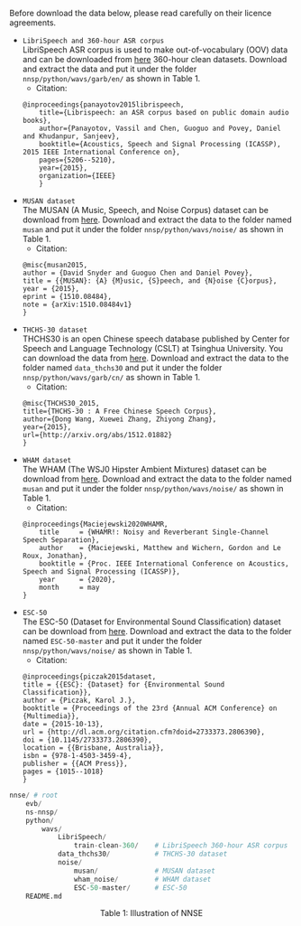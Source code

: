 Before download the data below, please read carefully on their licence agreements.
- `LibriSpeech and 360-hour ASR corpus` \
LibriSpeech ASR corpus is used to make out-of-vocabulary (OOV) data and can be downloaded from  [here](https://www.openslr.org/resources/12/train-clean-360.tar.gz)  360-hour clean datasets.
Download and extract the data and put it under the folder `nnsp/python/wavs/garb/en/` as shown in Table 1.
    - Citation:
    ```
    @inproceedings{panayotov2015librispeech,
        title={Librispeech: an ASR corpus based on public domain audio books},
        author={Panayotov, Vassil and Chen, Guoguo and Povey, Daniel and Khudanpur, Sanjeev},
        booktitle={Acoustics, Speech and Signal Processing (ICASSP), 2015 IEEE International Conference on},
        pages={5206--5210},
        year={2015},
        organization={IEEE}
        }
    ```
- `MUSAN dataset` \
The MUSAN (A Music, Speech, and Noise Corpus) dataset can be download from [here](
http://www.openslr.org/17/). 
Download and extract the data to the folder named `musan` and put it under the folder `nnsp/python/wavs/noise/` as shown in Table 1.
    - Citation:
    ```
    @misc{musan2015,
    author = {David Snyder and Guoguo Chen and Daniel Povey},
    title = {{MUSAN}: {A} {M}usic, {S}peech, and {N}oise {C}orpus},
    year = {2015},
    eprint = {1510.08484},
    note = {arXiv:1510.08484v1}
    }
    ```
- `THCHS-30 dataset` \
THCHS30 is an open Chinese speech database published by Center for Speech and Language Technology (CSLT) at Tsinghua University. You can download the data from [here](
https://www.openslr.org/resources/18/data_thchs30.tgz).
Download and extract the data to the folder named `data_thchs30` and put it under the folder `nnsp/python/wavs/garb/cn/` as shown in Table 1.
    - Citation:
    ```
    @misc{THCHS30_2015,
    title={THCHS-30 : A Free Chinese Speech Corpus},
    author={Dong Wang, Xuewei Zhang, Zhiyong Zhang},
    year={2015},
    url={http://arxiv.org/abs/1512.01882}
    }
    ```
- `WHAM dataset` \
The WHAM (The WSJ0 Hipster Ambient Mixtures) dataset can be download from [here](
https://wham.whisper.ai/). 
Download and extract the data to the folder named `musan` and put it under the folder `nnsp/python/wavs/noise/` as shown in Table 1.
    - Citation:
    ```
    @inproceedings{Maciejewski2020WHAMR,
        title     = {WHAMR!: Noisy and Reverberant Single-Channel Speech Separation},
        author    = {Maciejewski, Matthew and Wichern, Gordon and Le Roux, Jonathan},
        booktitle = {Proc. IEEE International Conference on Acoustics, Speech and Signal Processing (ICASSP)},
        year      = {2020},
        month     = may
    }
    ```
- `ESC-50` \
The ESC-50 (Dataset for Environmental Sound Classification) dataset can be download from [here](
https://github.com/karoldvl/ESC-50/archive/master.zip). 
Download and extract the data to the folder named `ESC-50-master` and put it under the folder `nnsp/python/wavs/noise/` as shown in Table 1.
    - Citation:
    ```
    @inproceedings{piczak2015dataset,
    title = {{ESC}: {Dataset} for {Environmental Sound Classification}},
    author = {Piczak, Karol J.},
    booktitle = {Proceedings of the 23rd {Annual ACM Conference} on {Multimedia}},
    date = {2015-10-13},
    url = {http://dl.acm.org/citation.cfm?doid=2733373.2806390},
    doi = {10.1145/2733373.2806390},
    location = {{Brisbane, Australia}},
    isbn = {978-1-4503-3459-4},
    publisher = {{ACM Press}},
    pages = {1015--1018}
    }
    ```
```py
nnse/ # root 
    evb/ 
    ns-nnsp/  
    python/   
        wavs/
            LibriSpeech/
                train-clean-360/    # LibriSpeech 360-hour ASR corpus
            data_thchs30/           # THCHS-30 dataset
            noise/
                musan/              # MUSAN dataset
                wham_noise/         # WHAM dataset
                ESC-50-master/      # ESC-50
    README.md 
```
<p align="center">
  Table 1: Illustration of NNSE
</p>
